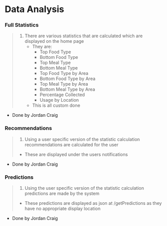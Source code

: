 # Data Analysis

### Full Statistics
>1. There are various statistics that are calculated which are displayed on the home page
>    * They are:
>        * Top Food Type
>        * Bottom Food Type
>        * Top Meal Type
>        * Bottom Meal Type
>        * Top Food Type by Area
>        * Bottom Food Type by Area
>        * Top Meal Type by Area
>        * Bottom Meal Type by Area
>        * Percentage Collected
>        * Usage by Location
>    * This is all custom done
- Done by Jordan Craig

### Recommendations
> 1. Using a user specific version of the statistic calculation recommendations are calculated for the user
>   * These are displayed under the users notifications
- Done by Jordan Craig

### Predictions
> 1. Using the user specific version of the statistic calculation predictions are made by the system
>   * These predictions are displayed as json at /getPredictions as they have no appropriate display location
- Done by Jordan Craig